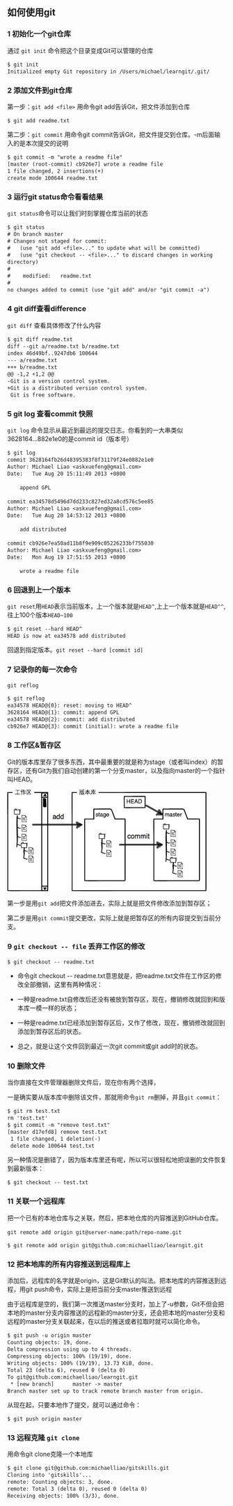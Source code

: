 ## 如何使用git ##

### 1 初始化一个git仓库 ###

通过 `git init` 命令把这个目录变成Git可以管理的仓库

	$ git init
	Initialized empty Git repository in /Users/michael/learngit/.git/

### 2 添加文件到git仓库 ###

第一步：`git add <file>`
用命令git add告诉Git，把文件添加到仓库

	$ git add readme.txt

第二步：`git commit`
用命令git commit告诉Git，把文件提交到仓库。-m后面输入的是本次提交的说明

	$ git commit -m "wrote a readme file"
	[master (root-commit) cb926e7] wrote a readme file
 	1 file changed, 2 insertions(+)
 	create mode 100644 readme.txt

### 3 运行git status命令看看结果

`git status`命令可以让我们时刻掌握仓库当前的状态

	$ git status
	# On branch master
	# Changes not staged for commit:
	#   (use "git add <file>..." to update what will be committed)
	#   (use "git checkout -- <file>..." to discard changes in working directory)
	#
	#    modified:   readme.txt
	#
	no changes added to commit (use "git add" and/or "git commit -a")

### 4 git diff查看difference

`git diff` 查看具体修改了什么内容

	$ git diff readme.txt 
	diff --git a/readme.txt b/readme.txt
	index 46d49bf..9247db6 100644
	--- a/readme.txt
	+++ b/readme.txt
	@@ -1,2 +1,2 @@
	-Git is a version control system.
	+Git is a distributed version control system.
	 Git is free software.

### 5 git log 查看commit 快照

`git log` 命令显示从最近到最远的提交日志。你看到的一大串类似3628164...882e1e0的是commit id（版本号）

	$ git log
	commit 3628164fb26d48395383f8f31179f24e0882e1e0
	Author: Michael Liao <askxuefeng@gmail.com>
	Date:   Tue Aug 20 15:11:49 2013 +0800
	
	    append GPL
	
	commit ea34578d5496d7dd233c827ed32a8cd576c5ee85
	Author: Michael Liao <askxuefeng@gmail.com>
	Date:   Tue Aug 20 14:53:12 2013 +0800
	
	    add distributed
	
	commit cb926e7ea50ad11b8f9e909c05226233bf755030
	Author: Michael Liao <askxuefeng@gmail.com>
	Date:   Mon Aug 19 17:51:55 2013 +0800
	
	    wrote a readme file

### 6 回退到上一个版本

`git reset`用`HEAD`表示当前版本，上一个版本就是`HEAD^`,上上一个版本就是`HEAD^^`,往上100个版本`HEAD~100`

	$ git reset --hard HEAD^
	HEAD is now at ea34578 add distributed

回退到指定版本。`git reset --hard [commit id]`

### 7 记录你的每一次命令

`git reflog`

	$ git reflog
	ea34578 HEAD@{0}: reset: moving to HEAD^
	3628164 HEAD@{1}: commit: append GPL
	ea34578 HEAD@{2}: commit: add distributed
	cb926e7 HEAD@{3}: commit (initial): wrote a readme file

### 8 工作区&暂存区

Git的版本库里存了很多东西，其中最重要的就是称为stage（或者叫index）的暂存区，还有Git为我们自动创建的第一个分支master，以及指向master的一个指针叫HEAD。

![](images/0.jpg)

第一步是用`git add`把文件添加进去，实际上就是把文件修改添加到暂存区；

第二步是用`git commit`提交更改，实际上就是把暂存区的所有内容提交到当前分支。

### 9 `git checkout -- file` 丢弃工作区的修改

	$ git checkout -- readme.txt

* 命令git checkout -- readme.txt意思就是，把readme.txt文件在工作区的修改全部撤销，这里有两种情况：

* 一种是readme.txt自修改后还没有被放到暂存区，现在，撤销修改就回到和版本库一模一样的状态；

* 一种是readme.txt已经添加到暂存区后，又作了修改，现在，撤销修改就回到添加到暂存区后的状态。

* 总之，就是让这个文件回到最近一次git commit或git add时的状态。

### 10 删除文件

当你直接在文件管理器删除文件后，现在你有两个选择，

一是确实要从版本库中删除该文件，那就用命令`git rm`删掉，并且`git commit`：

	$ git rm test.txt
	rm 'test.txt'
	$ git commit -m "remove test.txt"
	[master d17efd8] remove test.txt
	 1 file changed, 1 deletion(-)
	 delete mode 100644 test.txt

另一种情况是删错了，因为版本库里还有呢，所以可以很轻松地把误删的文件恢复到最新版本：

	$ git checkout -- test.txt

### 11 关联一个远程库 

把一个已有的本地仓库与之关联，然后，把本地仓库的内容推送到GitHub仓库。

`git remote add origin git@server-name:path/repo-name.git`

	$ git remote add origin git@github.com:michaelliao/learngit.git

### 12 把本地库的所有内容推送到远程库上

添加后，远程库的名字就是origin，这是Git默认的叫法。把本地库的内容推送到远程，用git push命令，实际上是把当前分支master推送到远程

由于远程库是空的，我们第一次推送master分支时，加上了-u参数，Git不但会把本地的master分支内容推送的远程新的master分支，还会把本地的master分支和远程的master分支关联起来，在以后的推送或者拉取时就可以简化命令。

	$ git push -u origin master
	Counting objects: 19, done.
	Delta compression using up to 4 threads.
	Compressing objects: 100% (19/19), done.
	Writing objects: 100% (19/19), 13.73 KiB, done.
	Total 23 (delta 6), reused 0 (delta 0)
	To git@github.com:michaelliao/learngit.git
	 * [new branch]      master -> master
	Branch master set up to track remote branch master from origin.

从现在起，只要本地作了提交，就可以通过命令：

	$ git push origin master

### 13 远程克隆 `git clone`

用命令git clone克隆一个本地库

	$ git clone git@github.com:michaelliao/gitskills.git
	Cloning into 'gitskills'...
	remote: Counting objects: 3, done.
	remote: Total 3 (delta 0), reused 0 (delta 0)
	Receiving objects: 100% (3/3), done.

